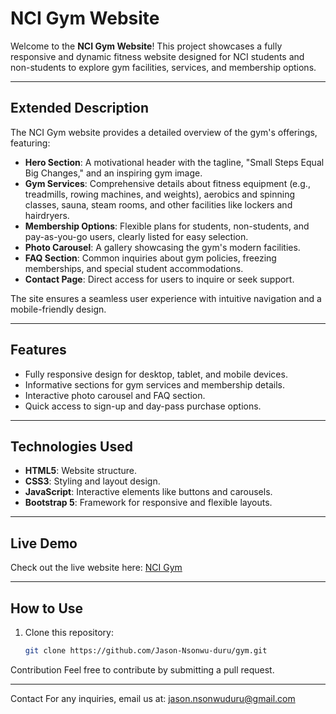 # NCI Gym Website

Welcome to the **NCI Gym Website**! This project showcases a fully responsive and dynamic fitness website designed for NCI students and non-students to explore gym facilities, services, and membership options.

---

## Extended Description
The NCI Gym website provides a detailed overview of the gym's offerings, featuring:

- **Hero Section**: A motivational header with the tagline, "Small Steps Equal Big Changes," and an inspiring gym image.
- **Gym Services**: Comprehensive details about fitness equipment (e.g., treadmills, rowing machines, and weights), aerobics and spinning classes, sauna, steam rooms, and other facilities like lockers and hairdryers.
- **Membership Options**: Flexible plans for students, non-students, and pay-as-you-go users, clearly listed for easy selection.
- **Photo Carousel**: A gallery showcasing the gym's modern facilities.
- **FAQ Section**: Common inquiries about gym policies, freezing memberships, and special student accommodations.
- **Contact Page**: Direct access for users to inquire or seek support.

The site ensures a seamless user experience with intuitive navigation and a mobile-friendly design.

---

## Features
- Fully responsive design for desktop, tablet, and mobile devices.
- Informative sections for gym services and membership details.
- Interactive photo carousel and FAQ section.
- Quick access to sign-up and day-pass purchase options.

---

## Technologies Used
- **HTML5**: Website structure.
- **CSS3**: Styling and layout design.
- **JavaScript**: Interactive elements like buttons and carousels.
- **Bootstrap 5**: Framework for responsive and flexible layouts.

---

## Live Demo
Check out the live website here: [NCI Gym](https://jason-nsonwu-duru.github.io/gym/)

---

## How to Use
1. Clone this repository:
   ```bash
   git clone https://github.com/Jason-Nsonwu-duru/gym.git
Contribution
Feel free to contribute by submitting a pull request.
________________________________________
Contact
For any inquiries, email us at: jason.nsonwuduru@gmail.com
